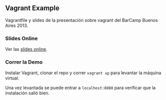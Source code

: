 ## Vagrant Example

Vagrantfile y slides de la presentación sobre vagrant del BarCamp Buenos Aires 2013.

### Slides Online
Ver las [slides online](http://fonse.github.io/vagrant-example/).

### Correr la Demo 
Instalar Vagrant, clonar el repo y correr `vagrant up` para levantar la máquina virtual.

Una vez levantada se puede entrar a `localhost:8080` para verificar que la instalación salió bien.
